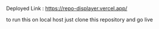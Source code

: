 Deployed Link :
https://repo-displayer.vercel.app/

to run this on local host 
just clone this repository and go live

